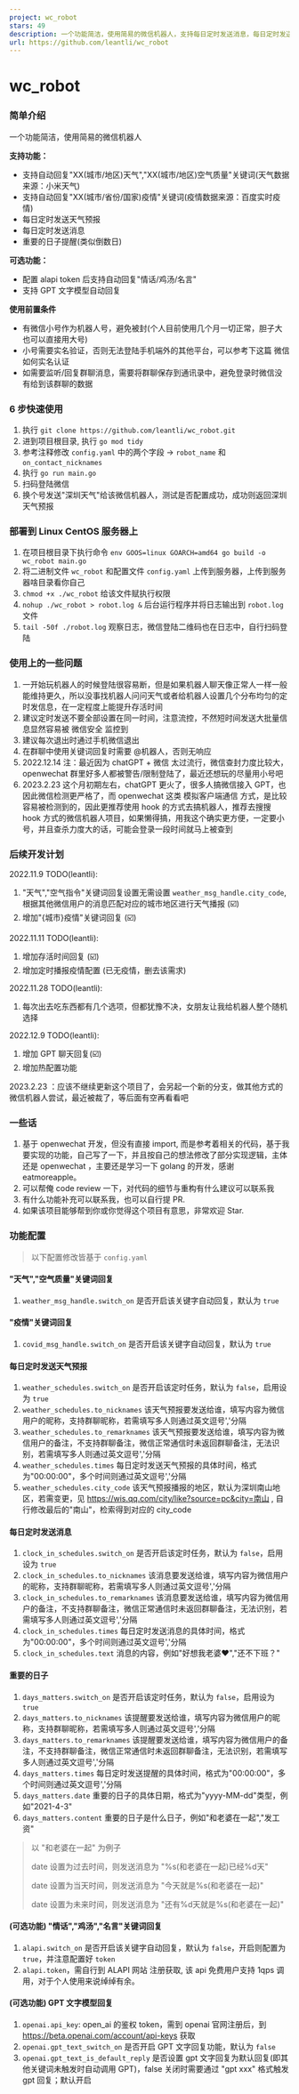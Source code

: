 ```yaml
---
project: wc_robot
stars: 49
description: 一个功能简洁，使用简易的微信机器人，支持每日定时发送消息，每日定时发送天气预报，重要的日子提醒(类似倒数日)，支持自动回复"天气/空气质量"；可选功能：配置 alapi toekn 后支持自动回复"情话/鸡汤/名言"，配置 api_key 后支持 GPT 聊天
url: https://github.com/leantli/wc_robot
---
```


wc\_robot
=========

### 简单介绍

一个功能简洁，使用简易的微信机器人

**支持功能：**

-   支持自动回复"XX(城市/地区)天气","XX(城市/地区)空气质量"关键词(天气数据来源：小米天气)
-   支持自动回复"XX(城市/省份/国家)疫情"关键词(疫情数据来源：百度实时疫情)
-   每日定时发送天气预报
-   每日定时发送消息
-   重要的日子提醒(类似倒数日)

**可选功能：**

-   配置 alapi token 后支持自动回复"情话/鸡汤/名言"
-   支持 GPT 文字模型自动回复

**使用前置条件**

-   有微信小号作为机器人号，避免被封(个人目前使用几个月一切正常，胆子大也可以直接用大号)
-   小号需要实名验证，否则无法登陆手机端外的其他平台，可以参考下这篇 微信如何实名认证
-   如需要监听/回复群聊消息，需要将群聊保存到通讯录中，避免登录时微信没有给到该群聊的数据

### 6 步快速使用

1.  执行 `git clone https://github.com/leantli/wc_robot.git`
2.  进到项目根目录, 执行 `go mod tidy`
3.  参考注释修改 `config.yaml` 中的两个字段 -> `robot_name` 和 `on_contact_nicknames`
4.  执行 `go run main.go`
5.  扫码登陆微信
6.  换个号发送"深圳天气"给该微信机器人，测试是否配置成功，成功则返回深圳天气预报

### 部署到 Linux CentOS 服务器上

1.  在项目根目录下执行命令 `env GOOS=linux GOARCH=amd64 go build -o wc_robot main.go`
2.  将二进制文件 `wc_robot` 和配置文件 `config.yaml` 上传到服务器，上传到服务器啥目录看你自己
3.  `chmod +x ./wc_robot` 给该文件赋执行权限
4.  `nohup ./wc_robot > robot.log &` 后台运行程序并将日志输出到 `robot.log` 文件
5.  `tail -50f ./robot.log` 观察日志，微信登陆二维码也在日志中，自行扫码登陆

### 使用上的一些问题

1.  一开始玩机器人的时候登陆很容易断，但是如果机器人聊天像正常人一样一般能维持更久，所以没事找机器人问问天气或者给机器人设置几个分布均匀的定时发信息，在一定程度上能提升存活时间
2.  建议定时发送不要全部设置在同一时间，注意流控，不然短时间发送大批量信息显然容易被 微信安全 监控到
3.  建议每次退出时通过手机微信退出
4.  在群聊中使用关键词回复时需要 @机器人，否则无响应
5.  2022.12.14 注：最近因为 chatGPT + 微信 太过流行，微信查封力度比较大，openwechat 群里好多人都被警告/限制登陆了，最近还想玩的尽量用小号吧
6.  2023.2.23 这个月初期左右，chatGPT 更火了，很多人搞微信接入 GPT，也因此微信检测更严格了，而 openwechat 这类 模拟客户端通信 方式，是比较容易被检测到的，因此更推荐使用 hook 的方式去搞机器人，推荐去搜搜 hook 方式的微信机器人项目，如果懒得搞，用我这个确实更方便，一定要小号，并且查杀力度大的话，可能会登录一段时间就马上被查到

### 后续开发计划

2022.11.9 TODO(leantli):

1.  "天气","空气指令"关键词回复设置无需设置 `weather_msg_handle.city_code`, 根据其他微信用户的消息匹配对应的城市地区进行天气播报 (☑️)
2.  增加"{城市}疫情"关键词回复 (☑️)

2022.11.11 TODO(leantli):

1.  增加存活时间回复 (☑️)
2.  增加定时播报疫情配置 (已无疫情，删去该需求)

2022.11.28 TODO(leantli):

1.  每次出去吃东西都有几个选项，但都犹豫不决，女朋友让我给机器人整个随机选择

2022.12.9 TODO(leantli):

1.  增加 GPT 聊天回复(☑️)
2.  增加热配置功能

2023.2.23 ：应该不继续更新这个项目了，会另起一个新的分支，做其他方式的微信机器人尝试，最近被裁了，等后面有空再看看吧

### 一些话

1.  基于 openwechat 开发，但没有直接 import, 而是参考着相关的代码，基于我要实现的功能，自己写了一下，并且按自己的想法修改了部分实现逻辑，主体还是 openwechat ，主要还是学习一下 golang 的开发，感谢 eatmoreapple。
2.  可以帮俺 code review 一下，对代码的细节与重构有什么建议可以联系我
3.  有什么功能补充可以联系我，也可以自行提 PR.
4.  如果该项目能够帮到你或你觉得这个项目有意思，非常欢迎 Star.

### 功能配置

> 以下配置修改皆基于 `config.yaml`

#### "天气","空气质量"关键词回复

1.  `weather_msg_handle.switch_on` 是否开启该关键字自动回复，默认为 `true`

#### "疫情"关键词回复

1.  `covid_msg_handle.switch_on` 是否开启该关键字自动回复，默认为 `true`

#### 每日定时发送天气预报

1.  `weather_schedules.switch_on` 是否开启该定时任务，默认为 `false`，启用设为 `true`
2.  `weather_schedules.to_nicknames` 该天气预报要发送给谁，填写内容为微信用户的昵称，支持群聊昵称，若需填写多人则通过英文逗号','分隔
3.  `weather_schedules.to_remarknames` 该天气预报要发送给谁，填写内容为微信用户的备注，不支持群聊备注，微信正常通信时未返回群聊备注，无法识别，若需填写多人则通过英文逗号','分隔
4.  `weather_schedules.times` 每日定时发送天气预报的具体时间，格式为"00:00:00"，多个时间则通过英文逗号','分隔
5.  `weather_schedules.city_code` 该天气预报播报的地区，默认为深圳南山地区，若需变更，见 https://wis.qq.com/city/like?source=pc&city=南山 , 自行修改最后的"南山"，检索得到对应的 city\_code

#### 每日定时发送消息

1.  `clock_in_schedules.switch_on` 是否开启该定时任务，默认为 `false`，启用设为 `true`
2.  `clock_in_schedules.to_nicknames` 该消息要发送给谁，填写内容为微信用户的昵称，支持群聊昵称，若需填写多人则通过英文逗号','分隔
3.  `clock_in_schedules.to_remarknames` 该消息要发送给谁，填写内容为微信用户的备注，不支持群聊备注，微信正常通信时未返回群聊备注，无法识别，若需填写多人则通过英文逗号','分隔
4.  `clock_in_schedules.times` 每日定时发送消息的具体时间，格式为"00:00:00"，多个时间则通过英文逗号','分隔
5.  `clock_in_schedules.text` 消息的内容，例如"好想我老婆❤️","还不下班？"

#### 重要的日子

1.  `days_matters.switch_on` 是否开启该定时任务，默认为 `false`，启用设为 `true`
2.  `days_matters.to_nicknames` 该提醒要发送给谁，填写内容为微信用户的昵称，支持群聊昵称，若需填写多人则通过英文逗号','分隔
3.  `days_matters.to_remarknames` 该提醒要发送给谁，填写内容为微信用户的备注，不支持群聊备注，微信正常通信时未返回群聊备注，无法识别，若需填写多人则通过英文逗号','分隔
4.  `days_matters.times` 每日定时发送提醒的具体时间，格式为"00:00:00"，多个时间则通过英文逗号','分隔
5.  `days_matters.date` 重要的日子的具体日期，格式为"yyyy-MM-dd"类型，例如"2021-4-3"
6.  `days_matters.content` 重要的日子是什么日子，例如"和老婆在一起","发工资"

> 以 "和老婆在一起" 为例子
> 
> date 设置为过去时间，则发送消息为 "%s(和老婆在一起)已经%d天"
> 
> date 设置为当天时间，则发送消息为 "今天就是%s(和老婆在一起)"
> 
> date 设置为未来时间，则发送消息为 "还有%d天就是%s(和老婆在一起)"

#### (可选功能) "情话","鸡汤","名言"关键词回复

1.  `alapi.switch_on` 是否开启该关键字自动回复，默认为 `false`，开启则配置为 `true`，并注意配置好 `token`
2.  `alapi.token`，需自行到 ALAPI 网站 注册获取, 该 api 免费用户支持 1qps 调用，对于个人使用来说绰绰有余。

#### (可选功能) GPT 文字模型回复

1.  `openai.api_key`: open\_ai 的鉴权 token，需到 openai 官网注册后，到 https://beta.openai.com/account/api-keys 获取
2.  `openai.gpt_text_switch_on` 是否开启 GPT 文字回复功能，默认为 `false`
3.  `openai.gpt_text_is_default_reply` 是否设置 gpt 文字回复为默认回复(即其他关键词未触发时自动调用 GPT)，false 关闭时需要通过 "gpt xxx" 格式触发 gpt 回复；默认开启
